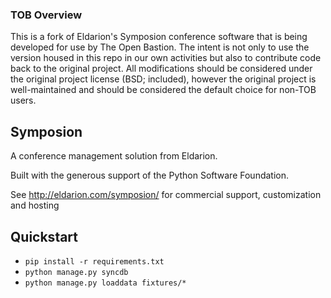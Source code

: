 ### TOB Overview

This is a fork of Eldarion's Symposion conference software that is being developed for use by The Open Bastion. The intent is not only to use the version housed in this repo in our own activities but also to contribute code back to the original project. All modifications should be considered under the original project license (BSD; included), however the original project is well-maintained and should be considered the default choice for non-TOB users.

## Symposion

A conference management solution from Eldarion.

Built with the generous support of the Python Software Foundation.

See http://eldarion.com/symposion/ for commercial support, customization and hosting

## Quickstart

- `pip install -r requirements.txt`
- `python manage.py syncdb`
- `python manage.py loaddata fixtures/*`
